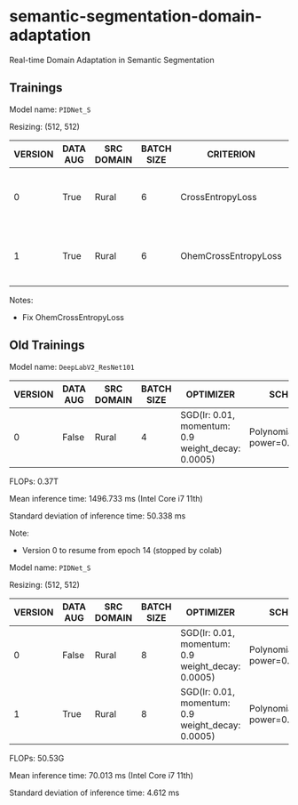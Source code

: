 # semantic-segmentation-domain-adaptation
Real-time Domain Adaptation in Semantic Segmentation

## Trainings

Model name: `PIDNet_S`

Resizing: (512, 512)

| VERSION | DATA AUG | SRC DOMAIN | BATCH SIZE | CRITERION            | OPTIMIZER                                         | SCHEDULER                        | NUM_EPOCHS | TARGET DOMAIN | mIoU (%) |
|---------|----------|------------|------------|----------------------|---------------------------------------------------|----------------------------------|------------|---------------|----------|
| 0       | True     | Rural      | 6          | CrossEntropyLoss     | SGD(lr: 0.01, momentum: 0.9 weight_decay: 0.0005) | PolynomialLR(lr=0.01, power=0.9) | 30         | Rural         |     |
| 1       | True     | Rural      | 6          | OhemCrossEntropyLoss | SGD(lr: 0.01, momentum: 0.9 weight_decay: 0.0005) | PolynomialLR(lr=0.01, power=0.9) | 30         | Rural         |     |


Notes:
- Fix OhemCrossEntropyLoss









## Old Trainings

Model name: `DeepLabV2_ResNet101`

| VERSION | DATA AUG | SRC DOMAIN | BATCH SIZE | OPTIMIZER                                         | SCHEDULER                        | NUM_EPOCHS | TARGET DOMAIN | mIoU (%) |
|---------|----------|------------|------------|---------------------------------------------------|----------------------------------|------------|---------------|----------|
| 0       | False    | Rural      | 4          | SGD(lr: 0.01, momentum: 0.9 weight_decay: 0.0005) | PolynomialLR(lr=0.01, power=0.6) | 20         | Rural         | 20.77    |

FLOPs: 0.37T

Mean inference time: 1496.733 ms (Intel Core i7 11th)

Standard deviation of inference time: 50.338 ms



Note:
- Version 0 to resume from epoch 14 (stopped by colab)



Model name: `PIDNet_S`

Resizing: (512, 512)

| VERSION | DATA AUG | SRC DOMAIN | BATCH SIZE | OPTIMIZER                                         | SCHEDULER                        | NUM_EPOCHS | TARGET DOMAIN | mIoU (%) |
|---------|----------|------------|------------|---------------------------------------------------|----------------------------------|------------|---------------|----------|
| 0       | False    | Rural      | 8          | SGD(lr: 0.01, momentum: 0.9 weight_decay: 0.0005) | PolynomialLR(lr=0.01, power=0.6) | 20         | Rural         | 34.02    |
| 1       | True     | Rural      | 8          | SGD(lr: 0.01, momentum: 0.9 weight_decay: 0.0005) | PolynomialLR(lr=0.01, power=0.6) | 20         | Rural         | 34.33    |

FLOPs: 50.53G

Mean inference time: 70.013 ms (Intel Core i7 11th)

Standard deviation of inference time: 4.612 ms

